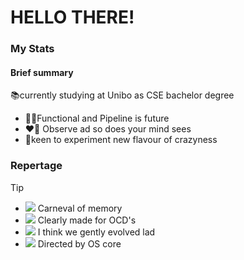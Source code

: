 # HELLO THERE!

### My Stats


#### Brief summary
📚currently studying at Unibo as CSE bachelor degree

+ 🧑‍💻Functional and Pipeline is future
+ ❤️‍🔥 Observe ad so does your mind sees
+ 🧪keen to experiment new flavour of crazyness

### Repertage
> [!TIP]
> + ![](https://img.shields.io/badge/c%23-%23239120.svg?style=for-the-badge&logo=csharp&logoColor=white) Carneval of memory
> + ![](https://img.shields.io/badge/java-%23ED8B00.svg?style=for-the-badge&logo=openjdk&logoColor=white) Clearly made for OCD's
> + ![](https://img.shields.io/badge/c-%2300599C.svg?style=for-the-badge&logo=c&logoColor=white) I think we gently evolved lad
> + ![](https://img.shields.io/badge/shell_script-%23121011.svg?style=for-the-badge&logo=gnu-bash&logoColor=white) Directed by OS core
